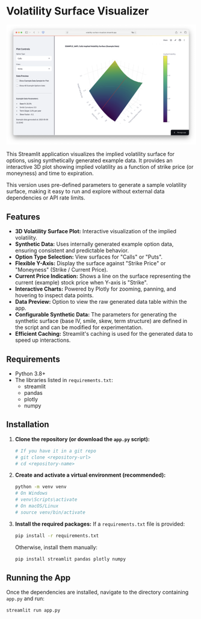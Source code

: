 # Volatility Surface Visualizer

<!-- add screenshot -->
![Volatility Surface](screenshot.png)

This Streamlit application visualizes the implied volatility surface for options, using synthetically generated example data. It provides an interactive 3D plot showing implied volatility as a function of strike price (or moneyness) and time to expiration.

This version uses pre-defined parameters to generate a sample volatility surface, making it easy to run and explore without external data dependencies or API rate limits.

## Features

*   **3D Volatility Surface Plot:** Interactive visualization of the implied volatility.
*   **Synthetic Data:** Uses internally generated example option data, ensuring consistent and predictable behavior.
*   **Option Type Selection:** View surfaces for "Calls" or "Puts".
*   **Flexible Y-Axis:** Display the surface against "Strike Price" or "Moneyness" (Strike / Current Price).
*   **Current Price Indication:** Shows a line on the surface representing the current (example) stock price when Y-axis is "Strike".
*   **Interactive Charts:** Powered by Plotly for zooming, panning, and hovering to inspect data points.
*   **Data Preview:** Option to view the raw generated data table within the app.
*   **Configurable Synthetic Data:** The parameters for generating the synthetic surface (base IV, smile, skew, term structure) are defined in the script and can be modified for experimentation.
*   **Efficient Caching:** Streamlit's caching is used for the generated data to speed up interactions.

## Requirements

*   Python 3.8+
*   The libraries listed in `requirements.txt`:
    *   streamlit
    *   pandas
    *   plotly
    *   numpy

## Installation

1.  **Clone the repository (or download the `app.py` script):**
    ```bash
    # If you have it in a git repo
    # git clone <repository-url>
    # cd <repository-name>
    ```

2.  **Create and activate a virtual environment (recommended):**
    ```bash
    python -m venv venv
    # On Windows
    # venv\Scripts\activate
    # On macOS/Linux
    # source venv/bin/activate
    ```

3.  **Install the required packages:**
    If a `requirements.txt` file is provided:
    ```bash
    pip install -r requirements.txt
    ```
    Otherwise, install them manually:
    ```bash
    pip install streamlit pandas plotly numpy
    ```

## Running the App

Once the dependencies are installed, navigate to the directory containing `app.py` and run:

```bash
streamlit run app.py